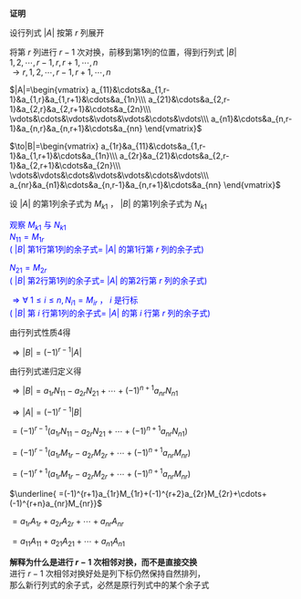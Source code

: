 **证明**  
  
设行列式 $|A|$ 按第 $r$ 列展开  
  
将第 $r$ 列进行 $r-1$ 次对换，前移到第1列的位置，得到行列式 $|B|$   
 $1,2,\cdots,r-1,r,r+1,\cdots,n$   
 $\to r,1,2,\cdots,r-1,r+1,\cdots,n$   
  
 $|A|=\begin{vmatrix}  
a_{11}&\cdots&a_{1,r-1}&a_{1,r}&a_{1,r+1}&\cdots&a_{1n}\\\   
a_{21}&\cdots&a_{2,r-1}&a_{2,r}&a_{2,r+1}&\cdots&a_{2n}\\\   
\vdots&\cdots&\vdots&\vdots&\vdots&\cdots&\vdots\\\   
a_{n1}&\cdots&a_{n,r-1}&a_{n,r}&a_{n,r+1}&\cdots&a_{nn}  
\end{vmatrix}$   
  
 $\to|B|=\begin{vmatrix}  
a_{1r}&a_{11}&\cdots&a_{1,r-1}&a_{1,r+1}&\cdots&a_{1n}\\\   
a_{2r}&a_{21}&\cdots&a_{2,r-1}&a_{2,r+1}&\cdots&a_{2n}\\\   
\vdots&\vdots&\cdots&\vdots&\vdots&\cdots&\vdots\\\   
a_{nr}&a_{n1}&\cdots&a_{n,r-1}&a_{n,r+1}&\cdots&a_{nn}  
\end{vmatrix}$   
  
  
  
设 $|A|$ 的第1列余子式为 $M_{k1}$ ， $|B|$ 的第1列余子式为 $N_{k1}$   
  
  
  
<font color=blue>观察 $M_{k1}$ 与 $N_{k1}$   
 $N_{11}=M_{1r}$   
( $|B|$ 第1行第1列的余子式= $|A|$ 的第1行第 $r$ 列的余子式)  
  
 $N_{21}=M_{2r}$   
( $|B|$ 第2行第1列的余子式= $|A|$ 的第2行第 $r$ 列的余子式)  
  
 $\Rightarrow\forall\ 1\leq i\leq n,N_{i1}=M_{ir}$ ， $i$ 是行标  
( $|B|$ 第 $i$ 行第1列的余子式= $|A|$ 的第 $i$ 行第 $r$ 列的余子式)  
</font>  
  
  
  
由行列式性质4得  
  
 $\Rightarrow|B|=(-1)^{r-1}|A|$   
  
由行列式递归定义得  
  
 $\Rightarrow|B|=a_{1r}N_{11}-a_{2r}N_{21}+\cdots+(-1)^{n+1}a_{nr}N_{n1}$   
  
 $\Rightarrow|A|=(-1)^{r-1}|B|$   
  
 $=(-1)^{r-1}(a_{1r}N_{11}-a_{2r}N_{21}+\cdots+(-1)^{n+1}a_{nr}N_{n1})$   
  
 $=(-1)^{r-1}(a_{1r}M_{1r}-a_{2r}M_{2r}+\cdots+(-1)^{n+1}a_{nr}M_{nr})$   
  
 $=(-1)^{r+1}(a_{1r}M_{1r}-a_{2r}M_{2r}+\cdots+(-1)^{n+1}a_{nr}M_{nr})$   
  
 $\underline{  
=(-1)^{r+1}a_{1r}M_{1r}+(-1)^{r+2}a_{2r}M_{2r}+\cdots+(-1)^{r+n}a_{nr}M_{nr}}$   
  
 $=a_{1r}A_{1r}+a_{2r}A_{2r}+\cdots+a_{nr}A_{nr}$   
  
 $=a_{11}A_{11}+a_{21}A_{21}+\cdots+a_{n1}A_{n1}$   
  
  
  
**解释为什么是进行 $r-1$ 次相邻对换，而不是直接交换**  
进行 $r-1$ 次相邻对换好处是列下标仍然保持自然排列，  
那么新行列式的余子式，必然是原行列式中的某个余子式  
